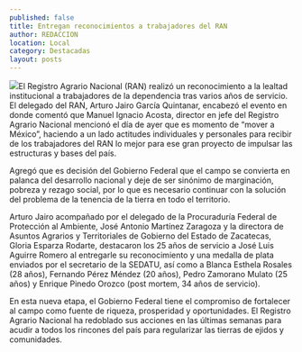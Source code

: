 ```yaml
---
published: false
title: Entregan reconocimientos a trabajadores del RAN
author: REDACCION
location: Local
category: Destacadas
layout: posts
---
```


![](http://i.imgur.com/4o1SJJCm.jpg)El Registro Agrario Nacional (RAN) realizó un reconocimiento a la lealtad institucional a trabajadores de la dependencia tras varios años de servicio. El delegado del RAN,  Arturo Jairo García Quintanar, encabezó el evento en donde comentó que Manuel Ignacio Acosta, director en jefe del Registro Agrario Nacional mencionó el día de ayer que es momento de “mover a México”, haciendo a un lado actitudes individuales y personales para recibir de los trabajadores del RAN lo mejor para ese gran proyecto de impulsar las estructuras y bases del país.

Agregó que es decisión del Gobierno Federal que el campo se convierta en palanca del desarrollo nacional y deje de ser sinónimo de marginación, pobreza y rezago social, por lo que es necesario continuar con la solución del problema de la tenencia de la tierra en todo el territorio.

Arturo Jairo acompañado por el delegado de la Procuraduría Federal de Protección al Ambiente, José Antonio Martínez Zaragoza y la directora de Asuntos Agrarios y Territoriales de Gobierno del Estado de Zacatecas, Gloria Esparza Rodarte, destacaron los 25 años de servicio a José Luis Aguirre Romero al entregarle su reconocimiento y una medalla de plata enviados por el secretario de la SEDATU,  así como a Blanca Esthela Rosales (28 años), Fernando Pérez Méndez (20 años), Pedro Zamorano Mulato (25 años) y Enrique Pinedo Orozco (post mortem, 34 años de servicio).

En esta nueva etapa, el Gobierno Federal tiene el compromiso de fortalecer al campo como fuente de riqueza, prosperidad y oportunidades. El Registro Agrario Nacional ha redoblado sus acciones en las últimas semanas para acudir a todos los rincones del país para regularizar las tierras de ejidos y comunidades.
